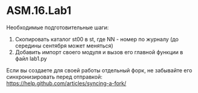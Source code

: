# ASM.16.Lab1

Необходимые подготовительные шаги:

1. Скопировать каталог st00 в st<NN>, где NN - номер по журналу (до середины сентября может меняться)
2. Добавить импорт своего модуля и вызов его главной функции в файл lab1.py

Если вы создаете для своей работы отдельный форк, не забывайте его синхронизировать перед отправкой:
https://help.github.com/articles/syncing-a-fork/
